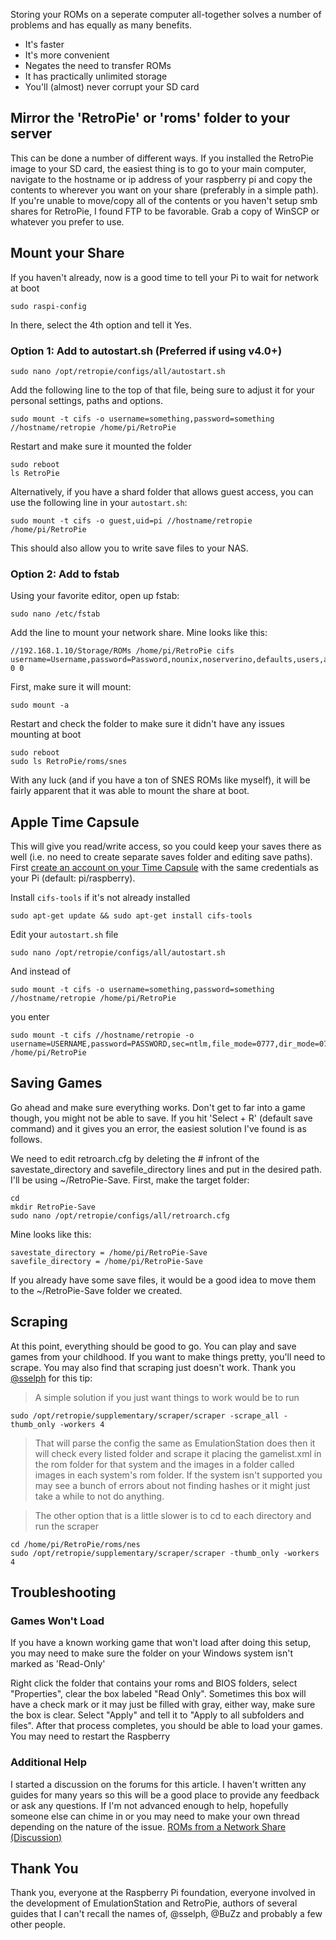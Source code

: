 Storing your ROMs on a seperate computer all-together solves a number of problems and has equally as many benefits.

* It's faster
* It's more convenient
* Negates the need to transfer ROMs
* It has practically unlimited storage
* You'll (almost) never corrupt your SD card

## Mirror the 'RetroPie' or 'roms' folder to your server

This can be done a number of different ways. If you installed the RetroPie image to your SD card, the easiest thing is to go to your main computer, navigate to the hostname or ip address of your raspberry pi and copy the contents to wherever you want on your share (preferably in a simple path). If you're unable to move/copy all of the contents or you haven't setup smb shares for RetroPie, I found FTP to be favorable. Grab a copy of WinSCP or whatever you prefer to use.

## Mount your Share

If you haven't already, now is a good time to tell your Pi to wait for network at boot

    sudo raspi-config

In there, select the 4th option and tell it Yes.

### Option 1: Add to autostart.sh (Preferred if using v4.0+)

    sudo nano /opt/retropie/configs/all/autostart.sh

Add the following line to the top of that file, being sure to adjust it for your personal settings, paths and options.

    sudo mount -t cifs -o username=something,password=something //hostname/retropie /home/pi/RetroPie

Restart and make sure it mounted the folder

    sudo reboot
    ls RetroPie

Alternatively, if you have a shard folder that allows guest access, you can use the following line in your `autostart.sh`:

    sudo mount -t cifs -o guest,uid=pi //hostname/retropie /home/pi/RetroPie

This should also allow you to write save files to your NAS.

### Option 2: Add to fstab

Using your favorite editor, open up fstab:

    sudo nano /etc/fstab

Add the line to mount your network share. Mine looks like this:

    //192.168.1.10/Storage/ROMs /home/pi/RetroPie cifs username=Username,password=Password,nounix,noserverino,defaults,users,auto 0 0

First, make sure it will mount:

    sudo mount -a

Restart and check the folder to make sure it didn't have any issues mounting at boot

    sudo reboot
    sudo ls RetroPie/roms/snes

With any luck (and if you have a ton of SNES ROMs like myself), it will be fairly apparent that it was able to mount the share at boot.

## Apple Time Capsule

This will give you read/write access, so you could keep your saves there as well (i.e. no need to create separate saves folder and editing save paths).  
First [create an account on your Time Capsule](https://discussions.apple.com/message/6801520#message6801520) with the same credentials as your Pi (default: pi/raspberry).

Install `cifs-tools` if it's not already installed  
```
sudo apt-get update && sudo apt-get install cifs-tools
```  
Edit your `autostart.sh` file  
```
sudo nano /opt/retropie/configs/all/autostart.sh
```
And instead of 
```
sudo mount -t cifs -o username=something,password=something //hostname/retropie /home/pi/RetroPie
```
you enter 
```
sudo mount -t cifs //hostname/retropie -o username=USERNAME,password=PASSWORD,sec=ntlm,file_mode=0777,dir_mode=0777 /home/pi/RetroPie
```

## Saving Games

Go ahead and make sure everything works. Don't get to far into a game though, you might not be able to save. If you hit 'Select + R' (default save command) and it gives you an error, the easiest solution I've found is as follows.

We need to edit retroarch.cfg by deleting the # infront of the savestate_directory and savefile_directory lines and put in the desired path. I'll be using ~/RetroPie-Save. First, make the target folder:

    cd
    mkdir RetroPie-Save
    sudo nano /opt/retropie/configs/all/retroarch.cfg 

Mine looks like this:

    savestate_directory = /home/pi/RetroPie-Save
    savefile_directory = /home/pi/RetroPie-Save

If you already have some save files, it would be a good idea to move them to the ~/RetroPie-Save folder we created.

## Scraping

At this point, everything should be good to go. You can play and save games from your childhood. If you want to make things pretty, you'll need to scrape. You may also find that scraping just doesn't work. Thank you [@sselph](https://retropie.org.uk/forum/user/sselph) for this tip:

> A simple solution if you just want things to work would be to run

    sudo /opt/retropie/supplementary/scraper/scraper -scrape_all -thumb_only -workers 4

> That will parse the config the same as EmulationStation does then it will check every listed folder and scrape it placing the gamelist.xml in the rom folder for that system and the images in a folder called images in each system's rom folder. If the system isn't supported you may see a bunch of errors about not finding hashes or it might just take a while to not do anything.

> The other option that is a little slower is to cd to each directory and run the scraper

    cd /home/pi/RetroPie/roms/nes
    sudo /opt/retropie/supplementary/scraper/scraper -thumb_only -workers 4

## Troubleshooting

### Games Won't Load

If you have a known working game that won't load after doing this setup, you may need to make sure the folder on your Windows system isn't marked as 'Read-Only'

Right click the folder that contains your roms and BIOS folders, select "Properties", clear the box labeled "Read Only".
Sometimes this box will have a check mark or it may just be filled with gray, either way, make sure the box is clear. Select "Apply" and tell it to "Apply to all subfolders and files". After that process completes, you should be able to load your games. You may need to restart the Raspberry

### Additional Help

I started a discussion on the forums for this article. I haven't written any guides for many years so this will be a good place to provide any feedback or ask any questions. If I'm not advanced enough to help, hopefully someone else can chime in or you may need to make your own thread depending on the nature of the issue.
[ROMs from a Network Share (Discussion)](https://retropie.org.uk/forum/topic/2870/running-roms-from-a-network-share)

## Thank You
Thank you, everyone at the Raspberry Pi foundation, everyone involved in the development of EmulationStation and RetroPie, authors of several guides that I can't recall the names of, @sselph, @BuZz and probably a few other people.